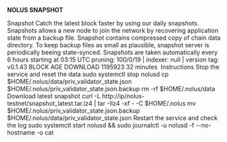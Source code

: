 **NOLUS SNAPSHOT**

Snapshot
Catch the latest block faster by using our daily snapshots.
Snapshots allows a new node to join the network by recovering application state from a backup file. Snapshot contains compressed copy of chain data directory. To keep backup files as small as plausible, snapshot server is periodically beeing state-synced.
Snapshots are taken automatically every 6 hours starting at 03:15 UTC
pruning: 100/0/19 | indexer: null | version tag: v0.1.43
BLOCK
AGE
DOWNLOAD
1195923
32 minutes
​​
Instructions
Stop the service and reset the data
sudo systemctl stop nolusd
cp $HOME/.nolus/data/priv_validator_state.json $HOME/.nolus/priv_validator_state.json.backup
rm -rf $HOME/.nolus/data
Download latest snapshot
curl -L http://ip/nolus-testnet/snapshot_latest.tar.lz4 | tar -Ilz4 -xf - -C $HOME/.nolus
mv $HOME/.nolus/priv_validator_state.json.backup $HOME/.nolus/data/priv_validator_state.json
Restart the service and check the log
sudo systemctl start nolusd && sudo journalctl -u nolusd -f --no-hostname -o cat
